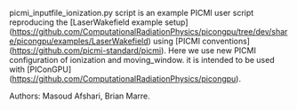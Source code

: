 picmi_inputfile_ionization.py script is an example PICMI user script reproducing the [LaserWakefield example setup] (https://github.com/ComputationalRadiationPhysics/picongpu/tree/dev/share/picongpu/examples/LaserWakefield) using [PICMI conventions] (https://github.com/picmi-standard/picmi).
Here we use new PICMI configuration of ionization and moving_window.
it is intended to be used with [PIConGPU] (https://github.com/ComputationalRadiationPhysics/picongpu). 

Authors: Masoud Afshari, Brian Marre.

